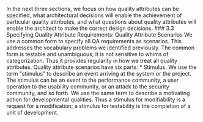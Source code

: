 In the next three sections, we focus on how quality attributes can be specified, what architectural decisions will enable the achievement of particular quality attributes, and what questions about quality attributes will enable the architect to make the correct design decisions. ### 3.3 Specifying Quality Attribute Requirements: Quality Attribute Scenarios We use a common form to specify all QA requirements as scenarios. This addresses the vocabulary problems we identified previously. The common form is testable and unambiguous; it is not sensitive to whims of categorization. Thus it provides regularity in how we treat all quality attributes. Quality attribute scenarios have six parts: *  Stimulus. We use the term “stimulus” to describe an event arriving at the system or the project. The stimulus can be an event to the performance community, a user operation to the usability community, or an attack to the security community, and so forth. We use the same term to describe a motivating action for developmental qualities. Thus a stimulus for modifiability is a request for a modification; a stimulus for testability is the completion of a unit of development.